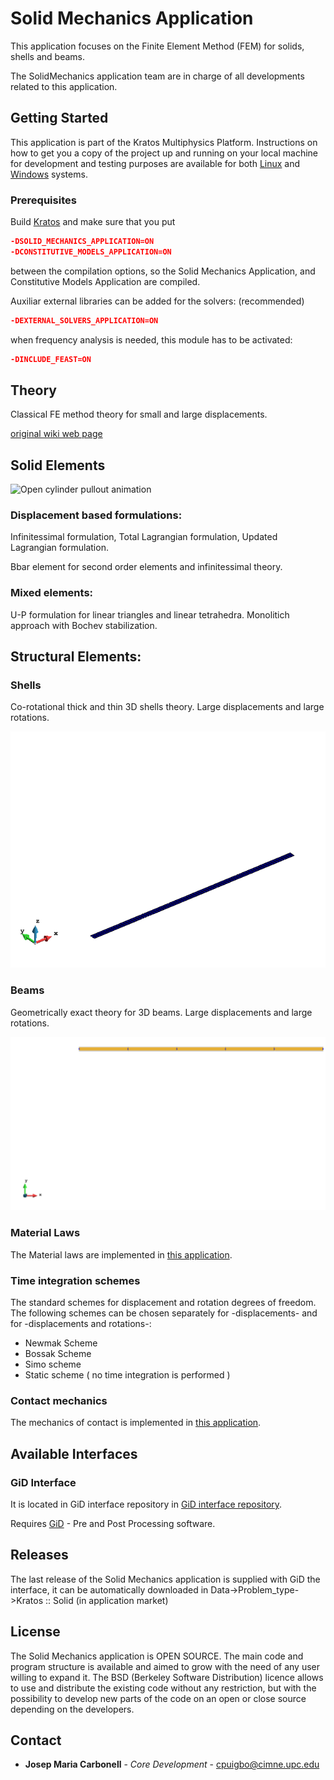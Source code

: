 # Solid Mechanics Application

This application focuses on the Finite Element Method (FEM) for solids, shells and beams.

The SolidMechanics application team are in charge of all developments related to this application.

## Getting Started

This application is part of the Kratos Multiphysics Platform. Instructions on how to get you a copy of the project up and running on your local machine for development and testing purposes are available for both [Linux](http://kratos-wiki.cimne.upc.edu/index.php/LinuxInstall) and [Windows](http://kratos-wiki.cimne.upc.edu/index.php/Windows_7_Download_and_Installation) systems.

### Prerequisites

Build [Kratos](https://github.com/KratosMultiphysics/Kratos/wiki) and make sure that you put

``` cmake
-DSOLID_MECHANICS_APPLICATION=ON
-DCONSTITUTIVE_MODELS_APPLICATION=ON
```

between the compilation options, so the Solid Mechanics Application, and Constitutive Models Application are compiled.

Auxiliar external libraries can be added for the solvers: (recommended)

``` cmake
-DEXTERNAL_SOLVERS_APPLICATION=ON
```

when frequency analysis is needed, this module has to be activated:

``` cmake
-DINCLUDE_FEAST=ON
```

## Theory

Classical FE method theory for small and large displacements.

[original wiki web page](http://kratos-wiki.cimne.upc.edu/index.php/Solid_Mechanics_Application)

## Solid Elements

![Open cylinder pullout animation](tests/tests_data/dynamic_3d_beam.gif)

### Displacement based formulations:

Infinitessimal formulation, Total Lagrangian formulation, Updated Lagrangian formulation.

Bbar element for second order elements and infinitessimal theory.

### Mixed elements:

U-P formulation for linear triangles and linear tetrahedra. Monolitich approach with Bochev stabilization.

## Structural Elements:

### Shells

Co-rotational thick and thin 3D shells theory. Large displacements and large rotations.

![Open cylinder pullout animation](tests/tests_data/shell_roll_up.gif)

### Beams

Geometrically exact theory for 3D beams. Large displacements and large rotations.

![Open cylinder pullout animation](tests/tests_data/beam_roll_down.gif)

### Material Laws

The Material laws are implemented in [this application](https://github.com/KratosMultiphysics/Kratos/tree/master/applications/ConstitutiveModelsApplication).

### Time integration schemes

The standard schemes for displacement and rotation degrees of freedom. The following schemes can be chosen separately for -displacements- and for -displacements and rotations-:

* Newmak Scheme
* Bossak Scheme
* Simo scheme
* Static scheme ( no time integration is performed )

### Contact mechanics

The mechanics of contact is implemented in [this application](https://github.com/KratosMultiphysics/Kratos/tree/master/applications/ContactMechanicsApplication).

## Available Interfaces

### GiD Interface

It is located in GiD interface repository in [GiD interface repository](https://github.com/KratosMultiphysics/GiDInterface/tree/master/).

Requires [GiD](https://www.gidhome.com/) - Pre and Post Processing software.

## Releases

The last release of the Solid Mechanics application is supplied with GiD the interface, it can be automatically downloaded in Data->Problem_type->Kratos :: Solid (in application market)

## License

The Solid Mechanics application is OPEN SOURCE. The main code and program structure is available and aimed to grow with the need of any user willing to expand it. The BSD (Berkeley Software Distribution) licence allows to use and distribute the existing code without any restriction, but with the possibility to develop new parts of the code on an open or close source depending on the developers.

## Contact

* **Josep Maria Carbonell** - *Core Development* - [cpuigbo@cimne.upc.edu](mailto:cpuigbo@cimne.upc.edu)
